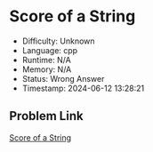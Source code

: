 # Score of a String

- Difficulty: Unknown
- Language: cpp
- Runtime: N/A
- Memory: N/A
- Status: Wrong Answer
- Timestamp: 2024-06-12 13:28:21

## Problem Link
[Score of a String](https://leetcode.com/problems/score-of-a-string)

